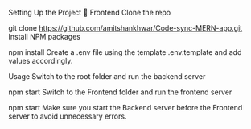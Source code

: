 Setting Up the Project 🔧
Frontend
Clone the repo

git clone https://github.com/amitshankhwar/Code-sync-MERN-app.git
Install NPM packages

npm install
Create a .env file using the template .env.template and add values accordingly.

Usage
Switch to the root folder and run the backend server

npm start 
Switch to the Frontend folder and run the frontend server

npm start 
Make sure you start the Backend server before the Frontend server to avoid unnecessary errors.

